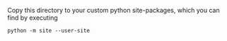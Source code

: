 Copy this directory to your custom python site-packages, which you can find by executing
```
python -m site --user-site
```
